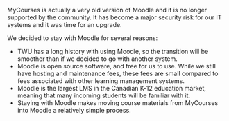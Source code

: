 MyCourses is actually a very old version of Moodle and it is no longer supported by the community. It has become a major security risk for our IT systems and it was time for an upgrade.

We decided to stay with Moodle for several reasons:

* TWU has a long history with using Moodle, so the transition will be smoother than if we decided to go with another system.
* Moodle is open source software, and free for us to use. While we still have hosting and maintenance fees, these fees are small compared to fees associated with other learning management systems.
* Moodle is the largest LMS in the Canadian K-12 education market, meaning that many incoming students will be familiar with it.
* Staying with Moodle makes moving course materials from MyCourses into Moodle a relatively simple process.


